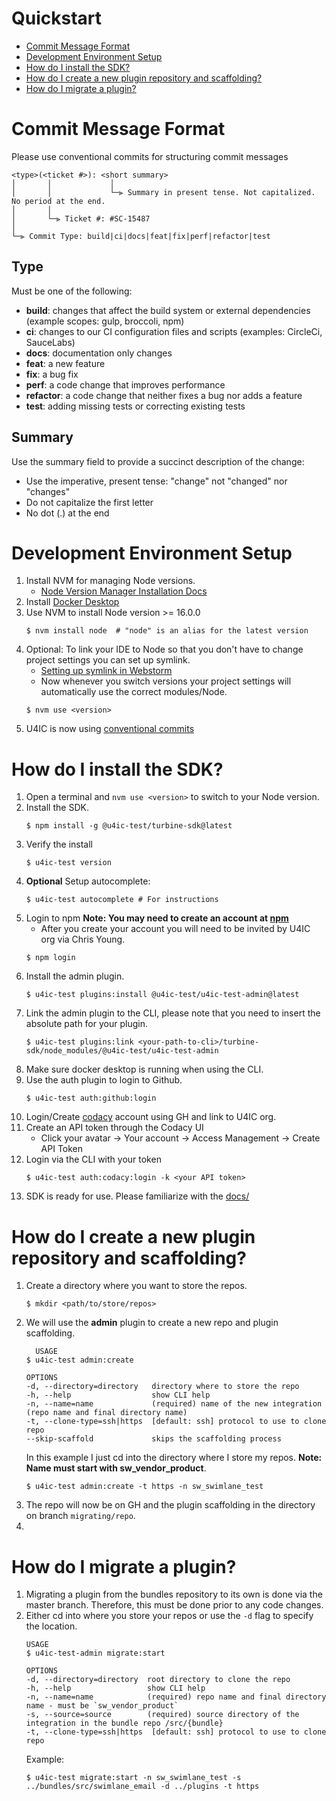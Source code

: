 Quickstart
============

<!-- toc -->
* [Commit Message Format](#commit-message-format)
* [Development Environment Setup](#development-environment-setup)
* [How do I install the SDK?](#how-do-i-install-the-sdk)
* [How do I create a new plugin repository and scaffolding?](#how-do-i-create-a-new-plugin-repository-and-scaffolding)
* [How do I migrate a plugin?](#how-do-i-migrate-a-plugin)
<!-- tocstop -->

# Commit Message Format
Please use conventional commits for structuring commit messages

```
<type>(<ticket #>): <short summary>
│       │             │
│       │             └─⫸ Summary in present tense. Not capitalized. No period at the end.
│       │
│       └─⫸ Ticket #: #SC-15487
│
└─⫸ Commit Type: build|ci|docs|feat|fix|perf|refactor|test
```

## Type

Must be one of the following:

* **build**: changes that affect the build system or external dependencies (example scopes: gulp, broccoli, npm)
* **ci**: changes to our CI configuration files and scripts (examples: CircleCi, SauceLabs)
* **docs**: documentation only changes
* **feat**: a new feature
* **fix**: a bug fix
* **perf**: a code change that improves performance
* **refactor**: a code change that neither fixes a bug nor adds a feature
* **test**: adding missing tests or correcting existing tests

## Summary

Use the summary field to provide a succinct description of the change:

* Use the imperative, present tense: "change" not "changed" nor "changes"
* Do not capitalize the first letter
* No dot (.) at the end

# Development Environment Setup
1. Install NVM for managing Node versions.
   - [Node Version Manager Installation Docs](https://github.com/nvm-sh/nvm#installing-and-updating)
2. Install [Docker Desktop](https://www.docker.com/products/docker-desktop)
3. Use NVM to install Node version >= 16.0.0
   ```shell
   $ nvm install node  # "node" is an alias for the latest version
   ```
5. Optional: To link your IDE to Node so that you don't have to change project settings you can set up symlink.
   - [Setting up symlink in Webstorm](https://medium.com/@danielzen/using-nvm-with-webstorm-or-other-ide-d7d374a84eb1)
   - Now whenever you switch versions your project settings will automatically use the correct modules/Node.
   ```shell
   $ nvm use <version>
   ```
6. U4IC is now using [conventional commits](https://www.conventionalcommits.org/en/v1.0.0/)

# How do I install the SDK?
1. Open a terminal and `nvm use <version>` to switch to your Node version.
2. Install the SDK.
   ```shell
   $ npm install -g @u4ic-test/turbine-sdk@latest
   ```
3. Verify the install
   ```shell
   $ u4ic-test version
   ```
4. **Optional** Setup autocomplete:
   ```shell
   $ u4ic-test autocomplete # For instructions
   ```
5. Login to npm **Note: You may need to create an account at [npm](https://www.npmjs.com/)**
   - After you create your account you will need to be invited by U4IC org via Chris Young.
   ```shell
   $ npm login
   ```
6. Install the admin plugin.
   ```shell
   $ u4ic-test plugins:install @u4ic-test/u4ic-test-admin@latest
   ```
7. Link the admin plugin to the CLI, please note that you need to insert the absolute path for your plugin.
   ```shell
   $ u4ic-test plugins:link <your-path-to-cli>/turbine-sdk/node_modules/@u4ic-test/u4ic-test-admin
   ```
8. Make sure docker desktop is running when using the CLI.
9. Use the auth plugin to login to Github.
   ```shell
   $ u4ic-test auth:github:login
   ```
10. Login/Create [codacy](https://app.codacy.com/organizations) account using GH and link to U4IC org.
11. Create an API token through the Codacy UI
    - Click your avatar -> Your account -> Access Management -> Create API Token
12. Login via the CLI with your token
    ```shell
    $ u4ic-test auth:codacy:login -k <your API token>
    ```
13. SDK is ready for use. Please familiarize with the [docs/](docs)

# How do I create a new plugin repository and scaffolding?
1. Create a directory where you want to store the repos.
   ```shell
   $ mkdir <path/to/store/repos>
   ```
2. We will use the **admin** plugin to create a new repo and plugin scaffolding.
   ```shell
     USAGE
   $ u4ic-test admin:create
   
   OPTIONS
   -d, --directory=directory   directory where to store the repo
   -h, --help                  show CLI help
   -n, --name=name             (required) name of the new integration (repo name and final directory name)
   -t, --clone-type=ssh|https  [default: ssh] protocol to use to clone repo
   --skip-scaffold             skips the scaffolding process
   ```
   In this example I just cd into the directory where I store my repos. 
   **Note: Name must start with sw_vendor_product**.
   ```shell
   $ u4ic-test admin:create -t https -n sw_swimlane_test
   ```
3. The repo will now be on GH and the plugin scaffolding in the directory on branch `migrating/repo`.
4. 

# How do I migrate a plugin?
1. Migrating a plugin from the bundles repository to its own is done via the master branch. Therefore, this must be done prior to any code changes.
2. Either cd into where you store your repos or use the `-d` flag to specify the location.
   ```shell
   USAGE
   $ u4ic-test-admin migrate:start
   
   OPTIONS
   -d, --directory=directory  root directory to clone the repo
   -h, --help                 show CLI help
   -n, --name=name            (required) repo name and final directory name - must be `sw_vendor_product`
   -s, --source=source        (required) source directory of the integration in the bundle repo /src/{bundle}
   -t, --clone-type=ssh|https  [default: ssh] protocol to use to clone repo
   ```
   Example: 
   ```shell
   $ u4ic-test migrate:start -n sw_swimlane_test -s ../bundles/src/swimlane_email -d ../plugins -t https
   ```
